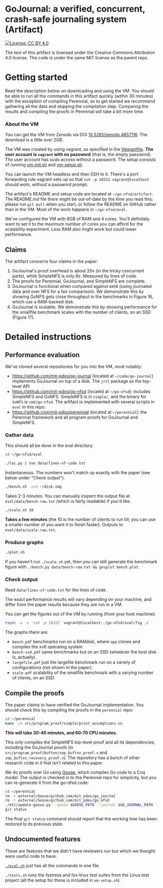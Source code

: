 # GoJournal: a verified, concurrent, crash-safe journaling system (Artifact)

[![License: CC BY
4.0](https://img.shields.io/badge/License-CC%20BY%204.0-lightgrey.svg)](https://creativecommons.org/licenses/by/4.0/)

The text of this artifact is licensed under the Creative Commons Attribution 4.0
license. The code is under the same MIT license as the parent repo.

# Getting started

Read the description below on downloading and using the VM. You should be able
to run all the commands in this artifact quickly (within 30 minutes) with the
exception of compiling Perennial, so to get started we recommend gathering all
the data and skipping the compilation step. Comparing the results and compiling
the proofs in Perennial will take a bit more time.

### About the VM

You can get the VM from Zenodo via DOI
[10.5281/zenodo.4657116](https://zenodo.org/record/4657115). The download is a
little over 2GB.

The VM was created by using vagrant, as specified in the
[Vagrantfile](Vagrantfile).
**The user account is `vagrant` with no password** (that is, the
empty password). The user account has sudo access without a password. The setup
consists of running [vm-init.sh](vm-init.sh) and [vm-setup.sh](vm-setup.sh).

You can launch the VM headless and then SSH to it. There's a port forwarding
rule vagrant sets up so that `ssh -p 10322 vagrant@localhost` should work,
without a password prompt.

The artifact's README and setup code are located at `~/go-nfsd/artifact`. The
README.md file there might be out-of-date by the time you read this; please run
`git pull` when you start, or follow the README on GitHub rather than in the VM.
Most of the work happens in `~/go-nfsd/eval`.

We've configured the VM with 8GB of RAM and 4 cores. You'll definitely want to
set it to the maximum number of cores you can afford for the scalability
experiment. Less RAM also might work but could lower performance.

## Claims

The artifact concerns four claims in the paper:

1. GoJournal's proof overhead is about 20x (in the tricky concurrent parts),
   while SimpleNFS is only 8x. Measured by lines of code.
2. The proofs for Perennial, GoJournal, and SimpleNFS are complete.
3. GoJournal is functional when compared against ext4 (using journaled data and
   over NFS for a fair comparison). We demonstrate this by showing GoNFS gets
   close throughput in the benchmarks in Figure 16, which use a RAM-backed disk.
4. GoJournal is scalable. We demonstrate this by showing performance for the
   smallfile benchmark scales with the number of clients, on an SSD (Figure 17).

# Detailed instructions

## Performance evaluation

We've cloned several repositories for you into the VM, most notably:

- https://github.com/mit-pdos/go-journal (located at `~/code/go-journal`)
  implements GoJournal on top of a disk. The `jrnl` package as the top-level
  API.
- https://github.com/mit-pdos/go-nfsd (located at `~/go-nfsd`): includes
  SimpleNFS and GoNFS. SimpleNFS is in `simple/`, and the binary for `GoNFS` is
  `cmd/go-nfsd`. The artifact is implemented with several scripts in `eval` in
  this repo.
- https://github.com/mit-pdos/perennial (located at `~/perennial`): the
  Perennial framework and all program proofs for GoJournal and SimpleNFS.

### Gather data

This should all be done in the eval directory:

```sh
cd ~/go-nfsd/eval
```

```sh
./loc.py | tee data/lines-of-code.txt
```

Instantaneous. The numbers won't match up exactly with the paper (see below
under "Check output").

```sh
./bench.sh -ssd ~/disk.img
```

Takes 2-3 minutes. You can manually inspect the output file at
`eval/data/bench-raw.txt` (which is fairly readable) if you'd like.

```sh
./scale.sh 10
```

**Takes a few minutes** (the 10 is the number of clients to run till; you can use a
smaller number of you want it to finish faster). Outputs to `eval/data/scale-raw.txt`.

### Produce graphs

```sh
./plot.sh
```

If you haven't run `./scale.sh` yet, then you can still generate the benchmark
figure with `./bench.py data/bench-raw.txt && gnuplot bench.plot`.

### Check output

Read `data/lines-of-code.txt` for the lines of code.

The exact performance results will vary depending on your machine, and differ
from the paper results because they are run in a VM.

You can get the figures out of the VM by running (from your host machine):

```sh
rsync -a -e 'ssh -p 10322' vagrant@localhost:./go-nfsd/eval/fig ./
```

The graphs there are:

- `bench.pdf` benchmarks run on a RAMdisk, where `app` clones and compiles the
  xv6 operating system
- `bench-ssd.pdf` same benchmarks but on an SSD (whatever the host disk is,
  actually).
- `largefile.pdf` just the largefile benchmark run on a variety of
  configurations (not shown in the paper).
- `scale.pdf` scalability of the smallfile benchmark with a varying number of
  clients, on an SSD.

## Compile the proofs

The paper claims to have verified the GoJournal implementation. You should check
this by compiling the proofs in the `perennial` repo:

```sh
cd ~/perennial
make -j4 src/program_proof/simple/print_assumptions.vo
```

**This will take 30-40 minutes, and 60-70 CPU minutes.**

This only compiles the SimpleNFS top-level proof and all its dependencies,
including the GoJournal proofs (in `src/program_proof/buftxn/sep_buftxn_proof.v`
and `sep_buftxn_recovery_proof.v`). The repository has a bunch of other research
code in it that isn't related to this paper.

We do proofs over Go using [Goose](https://github.com/tchajed/goose), which
compiles Go code to a Coq model. The output is checked in to the Perennial repo
for simplicity, but you can re-generate it from the go-nfsd code:

```sh
cd ~/perennial
rm -r external/Goose/github_com/mit_pdos/go_journal
rm -r external/Goose/github_com/mit_pdos/go_nfsd
./etc/update-goose.py --goose $GOOSE_PATH --journal $GO_JOURNAL_PATH --nfsd $GO_NFSD_PATH --skip-goose-examples --verbose
git status
```

The final `git status` command should report that the working tree has been
restored to its previous state.

## Undocumented features

These are features that we didn't have reviewers run but which we thought were
useful code to have.

[`./eval.sh`](eval.sh) just has all the commands in one file.

`./tests.sh` runs the fsstress and fsx-linux test suites from the Linux test
project (all the setup for these is included in `vm-setup.sh`).
